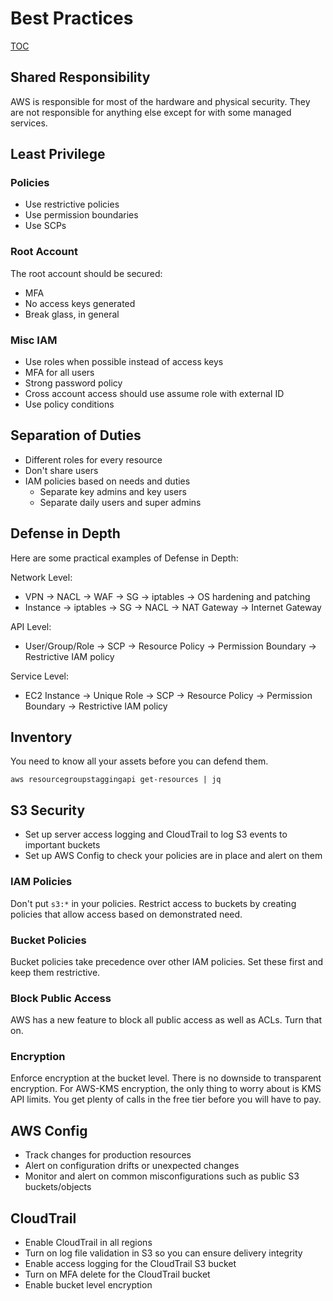 # Best Practices
[TOC](../README.MD#TOC)

## Shared Responsibility
AWS is responsible for most of the hardware and physical security. They are not responsible for anything else except for with some managed services.

## Least Privilege

### Policies
* Use restrictive policies
* Use permission boundaries
* Use SCPs

### Root Account
The root account should be secured:
* MFA
* No access keys generated
* Break glass, in general

### Misc IAM
* Use roles when possible instead of access keys
* MFA for all users
* Strong password policy
* Cross account access should use assume role with external ID
* Use policy conditions

## Separation of Duties
* Different roles for every resource
* Don't share users
* IAM policies based on needs and duties
  * Separate key admins and key users
  * Separate daily users and super admins
## Defense in Depth

Here are some practical examples of Defense in Depth:

Network Level:
* VPN -> NACL -> WAF -> SG -> iptables -> OS hardening and patching
* Instance -> iptables -> SG -> NACL -> NAT Gateway -> Internet Gateway

API Level:
* User/Group/Role -> SCP -> Resource Policy -> Permission Boundary -> Restrictive IAM policy

Service Level:
* EC2 Instance -> Unique Role -> SCP -> Resource Policy -> Permission Boundary -> Restrictive IAM policy

## Inventory

You need to know all your assets before you can defend them. 

`aws resourcegroupstaggingapi get-resources | jq`

## S3 Security
* Set up server access logging and CloudTrail to log S3 events to important buckets
* Set up AWS Config to check your policies are in place and alert on them

### IAM Policies
Don't put `s3:*` in your policies. Restrict access to buckets by creating policies that allow access based on demonstrated need.

### Bucket Policies
Bucket policies take precedence over other IAM policies. Set these first and keep them restrictive.

### Block Public Access
AWS has a new feature to block all public access as well as ACLs. Turn that on.

### Encryption
Enforce encryption at the bucket level. There is no downside to transparent encryption. For AWS-KMS encryption, the only thing to worry about is KMS API limits. You get plenty of calls in the free tier before you will have to pay.

## AWS Config
* Track changes for production resources
* Alert on configuration drifts or unexpected changes
* Monitor and alert on common misconfigurations such as public S3 buckets/objects

## CloudTrail
* Enable CloudTrail in all regions
* Turn on log file validation in S3 so you can ensure delivery integrity 
* Enable access logging for the CloudTrail S3 bucket
* Turn on MFA delete for the CloudTrail bucket
* Enable bucket level encryption





